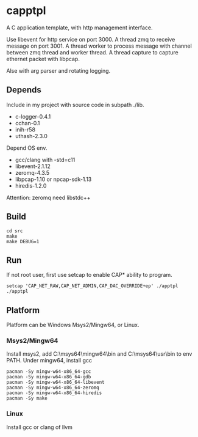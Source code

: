 # capptpl

A C application template, with http management interface.

Use libevent for http service on port 3000.
A thread zmq to receive message on port 3001.
A thread worker to process message with channel between zmq thread and worker thread.
A thread capture to capture ethernet packet with libpcap.

Alse with arg parser and rotating logging.

## Depends

Include in my project with source code in subpath ./lib. 
- c-logger-0.4.1
- cchan-0.1
- inih-r58
- uthash-2.3.0

Depend OS env.
- gcc/clang with -std=c11
- libevent-2.1.12
- zeromq-4.3.5
- libpcap-1.10 or npcap-sdk-1.13
- hiredis-1.2.0

Attention: zeromq need libstdc++

## Build

```
cd src
make
make DEBUG=1
```

## Run

If not root user, first use setcap to enable CAP* ability to program.

```
setcap 'CAP_NET_RAW,CAP_NET_ADMIN,CAP_DAC_OVERRIDE+ep' ./apptpl
./apptpl
```

## Platform

Platform can be Windows Msys2/Mingw64, or Linux.

### Msys2/Mingw64

Install msys2, add C:\msys64\mingw64\bin and C:\msys64\usr\bin to env PATH.
Under mingw64, install gcc

```
pacman -Sy mingw-w64-x86_64-gcc
pacman -Sy mingw-w64-x86_64-gdb
pacman -Sy mingw-w64-x86_64-libevent
pacman -Sy mingw-w64-x86_64-zeromq
pacman -Sy mingw-w64-x86_64-hiredis
pacman -Sy make
```

### Linux

Install gcc or clang of llvm
